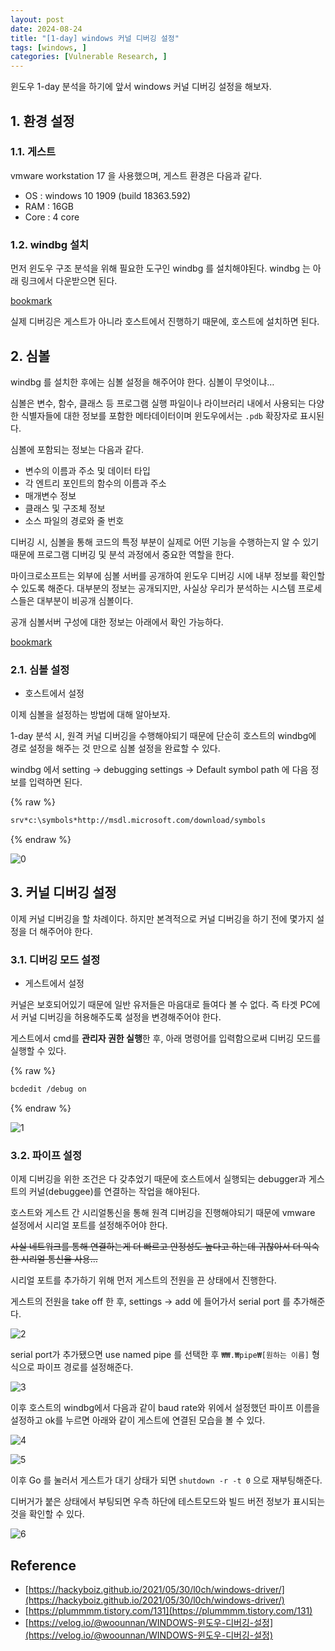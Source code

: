 ```yaml
---
layout: post
date: 2024-08-24
title: "[1-day] windows 커널 디버깅 설정"
tags: [windows, ]
categories: [Vulnerable Research, ]
---
```



윈도우 1-day 분석을 하기에 앞서 windows 커널 디버깅 설정을 해보자.


## 1. 환경 설정


### 1.1. 게스트


vmware workstation 17 을 사용했으며, 게스트 환경은 다음과 같다.

- OS : windows 10 1909 (build 18363.592)
- RAM : 16GB
- Core : 4 core

### 1.2. windbg 설치


먼저 윈도우 구조 분석을 위해 필요한 도구인 windbg 를 설치해야된다. windbg 는 아래 링크에서 다운받으면 된다.


[bookmark](https://learn.microsoft.com/en-us/windows-hardware/drivers/debugger/?redirectedfrom=MSDN)


실제 디버깅은 게스트가 아니라 호스트에서 진행하기 때문에, 호스트에 설치하면 된다.


## 2. 심볼


windbg 를 설치한 후에는 심볼 설정을 해주어야 한다. 심볼이 무엇이냐…


심볼은 변수, 함수, 클래스 등 프로그램 실행 파일이나 라이브러리 내에서 사용되는 다양한 식별자들에 대한 정보를 포함한 메타데이터이며 윈도우에서는 `.pdb` 확장자로 표시된다.


심볼에 포함되는 정보는 다음과 같다.

- 변수의 이름과 주소 및 데이터 타입
- 각 엔트리 포인트의 함수의 이름과 주소
- 매개변수 정보
- 클래스 및 구조체 정보
- 소스 파일의 경로와 줄 번호

디버깅 시, 심볼을 통해 코드의 특정 부분이 실제로 어떤 기능을 수행하는지 알 수 있기 때문에 프로그램 디버깅 및 분석 과정에서 중요한 역할을 한다.


마이크로소프트는 외부에 심볼 서버를 공개하여 윈도우 디버깅 시에 내부 정보를 확인할 수 있도록 해준다. 대부분의 정보는 공개되지만, 사실상 우리가 분석하는 시스템 프로세스들은 대부분이 비공개 심볼이다.


공개 심볼서버 구성에 대한 정보는 아래에서 확인 가능하다.


[bookmark](https://learn.microsoft.com/en-us/windows-hardware/drivers/debugger/?redirectedfrom=MSDN)


### 2.1. 심볼 설정

- 호스트에서 설정

이제 심볼을 설정하는 방법에 대해 알아보자.


1-day 분석 시, 원격 커널 디버깅을 수행해야되기 때문에 단순히 호스트의 windbg에 경로 설정을 해주는 것 만으로 심볼 설정을 완료할 수 있다.


windbg 에서 setting → debugging settings → Default symbol path 에 다음 정보를 입력하면 된다.


{% raw %}
```bash
srv*c:\symbols*http://msdl.microsoft.com/download/symbols
```
{% endraw %}


![0](/assets/img/2024-08-24-[1-day]-windows-커널-디버깅-설정.md/0.png)


## 3. 커널 디버깅 설정


이제 커널 디버깅을 할 차례이다. 하지만 본격적으로 커널 디버깅을 하기 전에 몇가지 설정을 더 해주어야 한다.


### 3.1. 디버깅 모드 설정

- 게스트에서 설정

커널은 보호되어있기 때문에 일반 유저들은 마음대로 들여다 볼 수 없다. 즉 타겟 PC에서 커널 디버깅을 허용해주도록 설정을 변경해주어야 한다.


게스트에서 cmd를 **관리자 권한 실행**한 후, 아래 명령어를 입력함으로써 디버깅 모드를 실행할 수 있다.


{% raw %}
```bash
bcdedit /debug on
```
{% endraw %}


![1](/assets/img/2024-08-24-[1-day]-windows-커널-디버깅-설정.md/1.png)


### 3.2. 파이프 설정


이제 디버깅을 위한 조건은 다 갖추었기 때문에 호스트에서 실행되는 debugger과 게스트의 커널(debuggee)를 연결하는 작업을 해야된다.


호스트와 게스트 간 시리얼통신을 통해 원격 디버깅을 진행해야되기 때문에 vmware 설정에서 시리얼 포트를 설정해주어야 한다.


~~사실 네트워크를 통해 연결하는게 더 빠르고 안정성도 높다고 하는데 귀찮아서 더 익숙한 시리얼 통신을 사용…~~


시리얼 포트를 추가하기 위해 먼저 게스트의 전원을 끈 상태에서 진행한다.


게스트의 전원을 take off 한 후, settings → add 에 들어가서 serial port 를 추가해준다.


![2](/assets/img/2024-08-24-[1-day]-windows-커널-디버깅-설정.md/2.png)


serial port가 추가됐으면 use named pipe 를 선택한 후 `₩₩.₩pipe₩[원하는 이름]` 형식으로 파이프 경로를 설정해준다.


![3](/assets/img/2024-08-24-[1-day]-windows-커널-디버깅-설정.md/3.png)


이후 호스트의 windbg에서 다음과 같이 baud rate와 위에서 설정했던 파이프 이름을 설정하고 ok를 누르면 아래와 같이 게스트에 연결된 모습을 볼 수 있다.


![4](/assets/img/2024-08-24-[1-day]-windows-커널-디버깅-설정.md/4.png)


![5](/assets/img/2024-08-24-[1-day]-windows-커널-디버깅-설정.md/5.png)


이후 Go 를 눌러서 게스트가 대기 상태가 되면 `shutdown -r -t 0` 으로 재부팅해준다.


디버거가 붙은 상태에서 부팅되면 우측 하단에 테스트모드와 빌드 버전 정보가 표시되는 것을 확인할 수 있다.


![6](/assets/img/2024-08-24-[1-day]-windows-커널-디버깅-설정.md/6.png)


## Reference

- [https://hackyboiz.github.io/2021/05/30/l0ch/windows-driver/](https://hackyboiz.github.io/2021/05/30/l0ch/windows-driver/)
- [https://plummmm.tistory.com/131](https://plummmm.tistory.com/131)
- [https://velog.io/@woounnan/WINDOWS-윈도우-디버깅-설정](https://velog.io/@woounnan/WINDOWS-윈도우-디버깅-설정)
